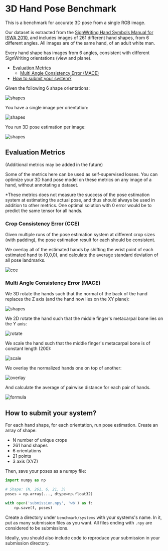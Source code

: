 # 3D Hand Pose Benchmark

This is a benchmark for accurate 3D pose from a single RGB image.

Our dataset is extracted from the [SignWriting Hand Symbols Manual for ISWA 2010](https://www.signwriting.org/archive/docs10/sw0935_SignWriting_Hand_Symbols_ISWA2010_Sutton_Frost_2014.pdf),
and includes images of 261 different hand shapes, from 6 different angles.
All images are of the same hand, of an adult white man.


Every hand shape has images from 6 angles, consistent with different SignWriting orientations (view and plane).

- [Evaluation Metrics](#evaluation-metrics)
    * [Multi Angle Consistency Error (MACE)](#multi-angle-consistency-error-mace)
- [How to submit your system?](#how-to-submit-your-system)

Given the following 6 shape orientations:

![shapes](assets/orientations.png)

You have a single image per orientation:

![shapes](assets/hands.png)

You run 3D pose estimation per image:

![shapes](assets/poses.png)



## Evaluation Metrics

(Additional metrics may be added in the future)

Some of the metrics here can be used as self-supervised losses.
You can optimize your 3D hand pose model on these metrics on any image of a hand, without annotating a dataset.

*These metrics does not measure the success of the pose estimation system at estimating the actual pose,
and thus should always be used in addition to other metrics.
One optimal solution with 0 error would be to predict the same tensor for all hands.


### Crop Consistency Error (CCE)

Given multiple runs of the pose estimation system at different crop sizes (with padding), 
the pose estimation result for each should be consistent.

We overlay all of the estimated hands by shifting the wrist point of each estimated hand to (0,0,0),
and calculate the average standard deviation of all pose landmarks.

![cce](assets/crop_consistency_error.gif)


### Multi Angle Consistency Error (MACE)

We 3D rotate the hands such that the normal of the back of the hand replaces the Z axis (and the hand now lies on the XY plane):

![shapes](assets/poses_normal.png)

We 2D rotate the hand such that the middle finger's metacarpal bone lies on the Y axis:

![rotate](assets/poses_rotate.png)

We scale the hand such that the middle finger's metacarpal bone is of constant length (200):

![scale](assets/poses_scale.png)

We overlay the normalized hands one on top of another:

![overlay](assets/poses_overlay.png)

And calculate the average of pairwise distance for each pair of hands.

![formula](https://latex.codecogs.com/svg.latex?\frac{1}{H^2}\sum_{h_1}^H{\sum_{h_2}^H{}}%20\lVert{h_1}-{h_2}\rVert_2)




## How to submit your system?

For each hand shape, for each orientation, run pose estimation.
Create an array of shape:
- N number of unique crops
- 261 hand shapes
- 6 orientations
- 21 points
- 3 axis (XYZ)

Then, save your poses as a numpy file:
```python
import numpy as np

# Shape: (N, 261, 6, 21, 3)
poses = np.array(..., dtype=np.float32) 

with open('submission.npy', 'wb') as f:
    np.save(f, poses)
```

Create a directory under `benchmark/systems` with your systems's name.
In it, put as many submission files as you want. All files ending with `.npy` are considered to be submissions.

Ideally, you should also include code to reproduce your submission in your submission directory.


